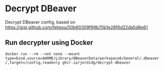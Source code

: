 # Decrypt DBeaver

Decrypt DBeaver config,
based on <https://gist.github.com/felipou/50b60309f99b70b1e28f6d22da5d8e61>

## Run decrypter using Docker

`docker run --rm --net none --mount type=bind,source=$HOME/Library/DBeaverData/workspace6/General/.dbeaver/,target=/config,readonly ghcr.io/jordidg/decrypt-dbeaver`
